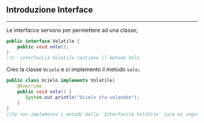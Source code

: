 ## Introduzione Interface

---

Le interfacce servono per permettere ad una classe;

```java
public interface Volatile {
    public void volo();
}
//L' interfaccia Volatile contiene il metodo Volo
```
Creo la classe `Ucielo` e ci implemento il metodo `volo;`
```java
public class Ucielo implements Volatile{
    @Override
    public void volo() {
       System.out.println("Ucielo sta volandoo");       
    }   
}
//Se non implemento i metodi della `Interfaccia Volatile` java mi segnala un errore
```



